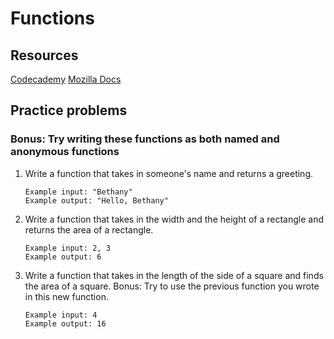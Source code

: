 # Functions

## Resources
[Codecademy](https://www.codecademy.com/learn/introduction-to-javascript/modules/learn-javascript-functions)
[Mozilla Docs](https://developer.mozilla.org/en-US/docs/Web/JavaScript/Guide/Functions)

## Practice problems
### Bonus: Try writing these functions as both named and anonymous functions
1. Write a function that takes in someone's name and returns a greeting.
   ```
   Example input: "Bethany"
   Example output: "Hello, Bethany"
   ```
4. Write a function that takes in the width and the height of a rectangle and returns the area of a rectangle.
   ```
   Example input: 2, 3
   Example output: 6
3. Write a function that takes in the length of the side of a square and finds the area of a square. Bonus: Try to use the previous function you wrote in this new function.
   ```
   Example input: 4
   Example output: 16
   ```
